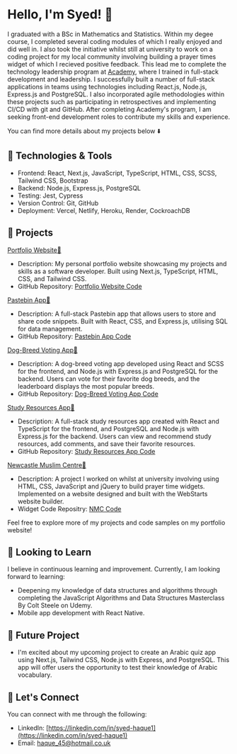 <!-- ### Hi there 👋 -->

# Hello, I'm Syed! 👋

I graduated with a BSc in Mathematics and Statistics. Within my degee course, I completed several coding modules of which I really enjoyed and did well in. I also took the initiative whilst still at university to work on a coding project for my local community involving building a prayer times widget of which I recieved positive feedback. This lead me to complete the technology leadership program at [Academy](https://www.linkedin.com/company/we-are-academy), where I trained in full-stack development and leadership. I successfully built a number of full-stack applications in teams using technologies including React.js, Node.js, Express.js and PostgreSQL. I also incorporated agile methodologies within these projects such as participating in retrospectives and implementing CI/CD with git and GitHub. After completing Academy's program, I am seeking front-end development roles to contribute my skills and experience. 

You can find more details about my projects below ⬇️

## 🔧 Technologies & Tools

- Frontend: React, Next.js, JavaScript, TypeScript, HTML, CSS, SCSS, Tailwind CSS, Bootstrap
- Backend: Node.js, Express.js, PostgreSQL
- Testing: Jest, Cypress
- Version Control: Git, GitHub
- Deployment: Vercel, Netlify, Heroku, Render, CockroachDB

## 🚀 Projects

[Portfolio Website🔗](https://portfolio-syed-45.vercel.app/) 
   - Description: My personal portfolio website showcasing my projects and skills as a software developer. Built using Next.js, TypeScript, HTML, CSS, and Tailwind CSS.   
   - GitHub Repository: [Portfolio Website Code](https://github.com/syed-45/portfolio)

[Pastebin App🔗](https://pastebin-syed-keadeish.netlify.app/) 
   - Description: A full-stack Pastebin app that allows users to store and share code snippets. Built with React, CSS, and Express.js, utilising SQL for data management.
   - GitHub Repository: [Pastebin App Code](https://github.com/keadeish/pastebin-front-end)

[Dog-Breed Voting App🔗](https://dogbreed-voting.netlify.app/) 
   - Description: A dog-breed voting app developed using React and SCSS for the frontend, and Node.js with Express.js and PostgreSQL for the backend. Users can vote for their favorite dog breeds, and the leaderboard displays the most popular breeds.
   - GitHub Repository: [Dog-Breed Voting App Code](https://github.com/syed-45/c5b1-dog-breeds-front-end)

[Study Resources App🔗](https://study-resources-catalogue.netlify.app/) 
   - Description: A full-stack study resources app created with React and TypeScript for the frontend, and PostgreSQL and Node.js with Express.js for the backend. Users can view and recommend study resources, add comments, and save their favorite resources.
   - GitHub Repository: [Study Resources App Code](https://github.com/syed-45/study-resource-catalog-c5c3)

[Newcastle Muslim Centre🔗](https://www.newcastlemuslimcentre.org/prayer_times) 
   - Description: A project I worked on whilst at university involving using HTML, CSS, JavaScript and jQuery to build prayer time widgets. Implemented on a website designed and built with the WebStarts website builder.
   - Widget Code Repositry: [NMC Code](https://github.com/syed-45/nmc_plugins_code/blob/main/salah%20times%20widget%20%23%23%23%23%23.html)

Feel free to explore more of my projects and code samples on my portfolio website!

## 🌱 Looking to Learn

I believe in continuous learning and improvement. Currently, I am looking forward to learning:

- Deepening my knowledge of data structures and algorithms through completing the JavaScript Algorithms and Data Structures Masterclass By Colt Steele on Udemy.
- Mobile app development with React Native.

## 🚀 Future Project

- I'm excited about my upcoming project to create an Arabic quiz app using Next.js, Tailwind CSS, Node.js with Express, and PostgreSQL. This app will offer users the opportunity to test their knowledge of Arabic vocabulary.

## 🤝 Let's Connect

You can connect with me through the following:

- LinkedIn: [https://linkedin.com/in/syed-haque1](https://linkedin.com/in/syed-haque1)
- Email: haque_45@hotmail.co.uk
